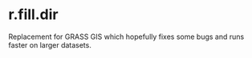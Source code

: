 # r.fill.dir
Replacement for GRASS GIS which hopefully fixes some bugs and runs faster on larger datasets.
